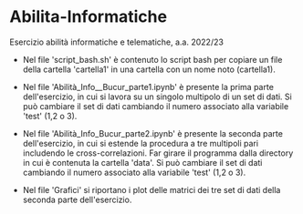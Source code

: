 # Abilita-Informatiche
Esercizio abilità informatiche e telematiche, a.a. 2022/23


- Nel file 'script_bash.sh' è contenuto lo script bash per copiare un file della cartella 'cartella1' in una cartella con un nome noto (cartella1).

- Nel file 'Abilità_Info__Bucur_parte1.ipynb' è presente la prima parte dell'esercizio, in cui si lavora su un singolo multipolo di un set di dati. Si può cambiare il set di dati cambiando il numero associato alla variabile 'test' (1,2 o 3).


- Nel file 'Abilità_Info_Bucur_parte2.ipynb' è presente la seconda parte dell'esercizio, in cui si estende la procedura a tre multipoli pari includendo le cross-correlazioni. Far girare il programma dalla directory in cui è contenuta la cartella 'data'. Si può cambiare il set di dati cambiando il numero associato alla variabile 'test' (1,2 o 3).

- Nel file 'Grafici' si riportano i plot delle matrici dei tre set di dati della seconda parte dell'esercizio.


